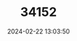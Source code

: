 ---
title: "34152"
category: "Halocarpus kirkii"
draft: false
date: 2024-02-22 13:03:50
languages:
  Maori: ["Monoao"]
---